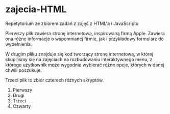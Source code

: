 # zajecia-HTML

Repetytorium ze zbiorem zadań z zajęć z HTML'a i JavaScriptu

Pierwszy plik zawiera stronę internetową, inspirowaną firmą Apple. 
Zawiera ona różne informacje o wspomnianej firmie, jak i przykładowy formularz do wypełnienia.

W drugim pliku znajduje się kod tworzący stronę internetową, w której skupiliśmy się na zajęciach na rozbudowaniu interaktywnego menu, z którego użytkownik może
wygodnie wybierać różne opcje, których w danej chwili poszukuje. 

Trzeci pilk to zbiór czterech różnych skryptów.
 1. Pierwszy
 2. Drugi
 3. Trzeci 
 4. Czwarty 


